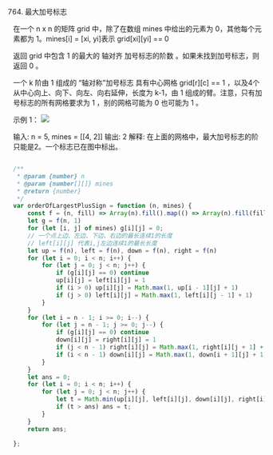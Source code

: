 764. 最大加号标志

在一个 n x n 的矩阵 grid 中，除了在数组 mines 中给出的元素为 0，其他每个元素都为 1。mines[i] = [xi, yi]表示 grid[xi][yi] == 0

返回  grid 中包含 1 的最大的 轴对齐 加号标志的阶数 。如果未找到加号标志，则返回 0 。

一个 k 阶由 1 组成的 “轴对称”加号标志 具有中心网格 grid[r][c] == 1 ，以及4个从中心向上、向下、向左、向右延伸，长度为 k-1，由 1 组成的臂。注意，只有加号标志的所有网格要求为 1 ，别的网格可能为 0 也可能为 1 。

 

示例 1：
![](https://assets.leetcode.com/uploads/2021/06/13/plus1-grid.jpg)


输入: n = 5, mines = [[4, 2]]
输出: 2
解释: 在上面的网格中，最大加号标志的阶只能是2。一个标志已在图中标出。

```js

/**
 * @param {number} n
 * @param {number[][]} mines
 * @return {number}
 */
var orderOfLargestPlusSign = function (n, mines) {
    const f = (n, fill) => Array(n).fill().map(() => Array(n).fill(fill || 0))
    let g = f(n, 1)
    for (let [i, j] of mines) g[i][j] = 0;
    // 一个点上边、左边、下边、右边的最长连续1的长度
    // left[i][j] 代表i,j左边连续1的最长长度
    let up = f(n), left = f(n), down = f(n), right = f(n)
    for (let i = 0; i < n; i++) {
        for (let j = 0; j < n; j++) {
            if (g[i][j] == 0) continue
            up[i][j] = left[i][j] = 1
            if (i > 0) up[i][j] = Math.max(1, up[i - 1][j] + 1)
            if (j > 0) left[i][j] = Math.max(1, left[i][j - 1] + 1)
        }
    }
    for (let i = n - 1; i >= 0; i--) {
        for (let j = n - 1; j >= 0; j--) {
            if (g[i][j] == 0) continue
            down[i][j] = right[i][j] = 1
            if (j < n - 1) right[i][j] = Math.max(1, right[i][j + 1] + 1)
            if (i < n - 1) down[i][j] = Math.max(1, down[i + 1][j] + 1)
        }
    }
    let ans = 0;
    for (let i = 0; i < n; i++) {
        for (let j = 0; j < n; j++) {
            let t = Math.min(up[i][j], left[i][j], down[i][j], right[i][j])
            if (t > ans) ans = t;
        }
    }
    return ans;

};